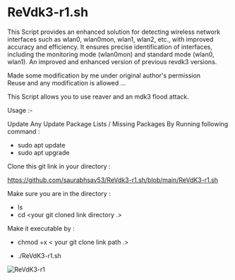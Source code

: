 # ReVdk3-r1.sh
This Script provides an enhanced solution for detecting wireless network interfaces such as wlan0, wlan0mon, wlan1, wlan2, etc., with improved accuracy and efficiency. It ensures precise identification of interfaces, including the monitoring mode (wlan0mon) and standard mode (wlan0, wlan1).
An improved and enhanced  version of previous revdk3 versions.

Made some modification by me under original author's permission    
Reuse and any modification is allowed ...   

This Script allows you to use reaver and an mdk3 flood attack.

Usage :-

Update Any Update Package Lists / Missing Packages By Running following command :

- sudo apt update
- sudo apt upgrade

Clone this git link  in your directory :

<https://github.com/saurabhsav53/ReVdk3-r1.sh/blob/main/ReVdK3-r1.sh>

Make sure you are in the directory :

- ls
- cd <your git cloned link directory  .>

Make it executable by :

-  chmod +x < your git clone link path .>

-  ./ReVdK3-r1.sh




![ReVdK3-r1](https://github.com/user-attachments/assets/844ad5aa-7bf4-492c-9430-0f703cc9ab71)


